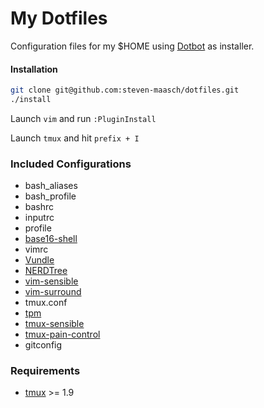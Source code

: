 My Dotfiles
================

Configuration files for my $HOME using [Dotbot][dotbot] as installer.

#### Installation
```bash
git clone git@github.com:steven-maasch/dotfiles.git
./install
```
Launch `vim` and run `:PluginInstall`

Launch `tmux` and hit `prefix + I`

### Included Configurations
+ bash_aliases
+ bash_profile
+ bashrc
+ inputrc
+ profile
+ [base16-shell][base16_shell]
+ vimrc
 + [Vundle][vundle]
 + [NERDTree][nerdtree]
 + [vim-sensible][vim_sensible]
 + [vim-surround][vim_surround]
+ tmux.conf
 + [tpm][tmux_tpm]
 + [tmux-sensible][tmux_sensible]
 + [tmux-pain-control][tmux_pain_control]
+ gitconfig

### Requirements
+ [tmux] >= 1.9

[dotbot]: https://github.com/anishathalye/dotbot/
[tmux_tpm]: https://github.com/tmux-plugins/tpm
[tmux_pain_control]: https://github.com/tmux-plugins/tmux-pain-control
[tmux_sensible]: https://github.com/tmux-plugins/tmux-pain-control
[nerdtree]: https://github.com/scrooloose/nerdtree
[vundle]: https://github.com/gmarik/Vundle.vim
[vim_sensible]: https://github.com/tpope/vim-sensible
[vim_surround]: https://github.com/tpope/vim-surround
[base16_shell]: https://github.com/chriskempson/base16-shell
[tmux]: http://tmux.sourceforge.net/
